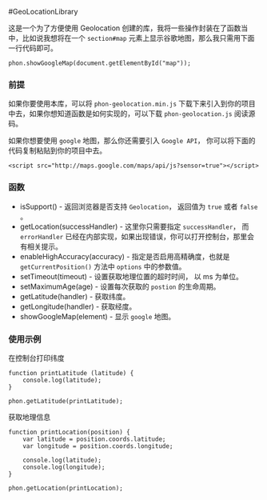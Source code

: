 #GeoLocationLibrary

这是一个为了方便使用 Geolocation 创建的库，我将一些操作封装在了函数当中，比如说我想将在一个 `section#map` 元素上显示谷歌地图，那么我只需用下面一行代码即可。

    phon.showGoogleMap(document.getElementById("map"));

### 前提

如果你要使用本库，可以将 `phon-geolocation.min.js` 下载下来引入到你的项目中去，如果你想知道函数是如何实现的，可以下载 `phon-geolocation.js` 阅读源码。

如果你想要使用 `google` 地图，那么你还需要引入 `Google API`， 你可以将下面的代码复制粘贴到你的项目中去。

    <script src="http://maps.google.com/maps/api/js?sensor=true"></script>

### 函数

- isSupport() - 返回浏览器是否支持 `Geolocation`， 返回值为 `true` 或者 `false` 。
- getLocation(successHandler) - 这里你只需要指定 `successHandler`， 而 `errorHandler` 已经在内部实现，如果出现错误，你可以打开控制台，那里会有相关提示。 
- enableHighAccuracy(accuracy) - 指定是否启用高精确度，也就是 `getCurrentPosition()` 方法中 `options` 中的参数值。
- setTimeout(timeout) - 设置获取地理位置的超时时间， 以 ms 为单位。
- setMaximumAge(age) - 设置每次获取的 `postion` 的生命周期。
- getLatitude(handler) - 获取纬度。
- getLongitude(handler) - 获取经度。
- showGoogleMap(element) - 显示 `google` 地图。 
### 使用示例

在控制台打印纬度

	function printLatitude (latitude) {
		console.log(latitude);
	}

	phon.getLatitude(printLatitude);

获取地理信息

	function printLocation(position) {
		var latitude = position.coords.latitude;
		var longitude = position.coords.longitude;

		console.log(latitude);
		console.log(longitude);
	}

	phon.getLocation(printLocation);

